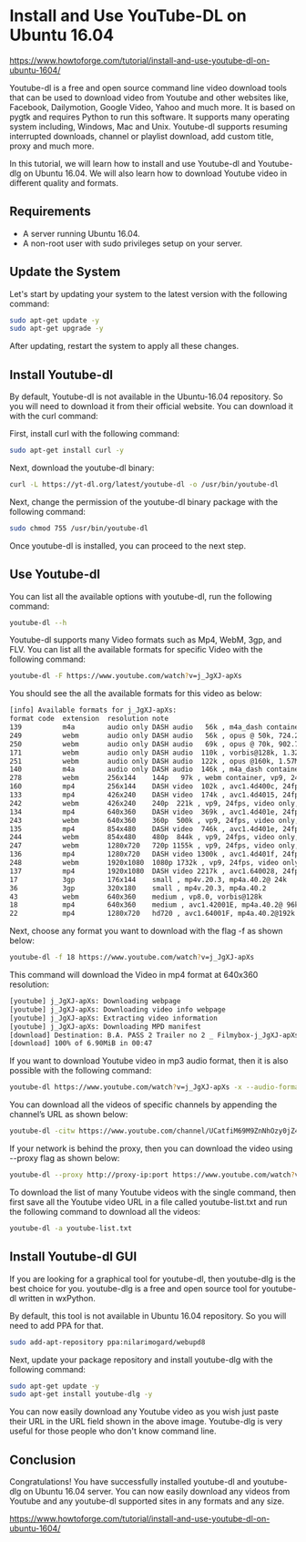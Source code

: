 Install and Use YouTube-DL on Ubuntu 16.04
==========================================

<https://www.howtoforge.com/tutorial/install-and-use-youtube-dl-on-ubuntu-1604/>

Youtube-dl is a free and open source command line video download tools that can be used to download video from Youtube and other websites like, Facebook, Dailymotion, Google Video, Yahoo and much more. It is based on pygtk and requires Python to run this software. It supports many operating system including, Windows, Mac and Unix. Youtube-dl supports resuming interrupted downloads, channel or playlist download, add custom title, proxy and much more.

In this tutorial, we will learn how to install and use Youtube-dl and Youtube-dlg on Ubuntu 16.04. We will also learn how to download Youtube video in different quality and formats.

## Requirements
- A server running Ubuntu 16.04.
- A non-root user with sudo privileges setup on your server.

## Update the System

Let's start by updating your system to the latest version with the following command:

```sh
sudo apt-get update -y
sudo apt-get upgrade -y
```
After updating, restart the system to apply all these changes.

## Install Youtube-dl

By default, Youtube-dl is not available in the Ubuntu-16.04 repository. So you will need to download it from their official website. You can download it with the curl command:

First, install curl with the following command:

```sh
sudo apt-get install curl -y
```

Next, download the youtube-dl binary:

```sh
curl -L https://yt-dl.org/latest/youtube-dl -o /usr/bin/youtube-dl
```

Next, change the permission of the youtube-dl binary package with the following command:

```sh
sudo chmod 755 /usr/bin/youtube-dl
```

Once youtube-dl is installed, you can proceed to the next step.

## Use Youtube-dl

You can list all the available options with youtube-dl, run the following command:

```sh
youtube-dl --h
```

Youtube-dl supports many Video formats such as Mp4, WebM, 3gp, and FLV. You can list all the available formats for specific Video with the following command:

```sh
youtube-dl -F https://www.youtube.com/watch?v=j_JgXJ-apXs
```
You should see the all the available formats for this video as below:

```sh
[info] Available formats for j_JgXJ-apXs:
format code  extension  resolution note
139          m4a        audio only DASH audio   56k , m4a_dash container, mp4a.40.5@ 48k (22050Hz), 756.44KiB
249          webm       audio only DASH audio   56k , opus @ 50k, 724.28KiB
250          webm       audio only DASH audio   69k , opus @ 70k, 902.75KiB
171          webm       audio only DASH audio  110k , vorbis@128k, 1.32MiB
251          webm       audio only DASH audio  122k , opus @160k, 1.57MiB
140          m4a        audio only DASH audio  146k , m4a_dash container, mp4a.40.2@128k (44100Hz), 1.97MiB
278          webm       256x144    144p   97k , webm container, vp9, 24fps, video only, 1.33MiB
160          mp4        256x144    DASH video  102k , avc1.4d400c, 24fps, video only, 731.53KiB
133          mp4        426x240    DASH video  174k , avc1.4d4015, 24fps, video only, 1.36MiB
242          webm       426x240    240p  221k , vp9, 24fps, video only, 1.74MiB
134          mp4        640x360    DASH video  369k , avc1.4d401e, 24fps, video only, 2.90MiB
243          webm       640x360    360p  500k , vp9, 24fps, video only, 4.15MiB
135          mp4        854x480    DASH video  746k , avc1.4d401e, 24fps, video only, 6.11MiB
244          webm       854x480    480p  844k , vp9, 24fps, video only, 7.27MiB
247          webm       1280x720   720p 1155k , vp9, 24fps, video only, 9.21MiB
136          mp4        1280x720   DASH video 1300k , avc1.4d401f, 24fps, video only, 9.66MiB
248          webm       1920x1080  1080p 1732k , vp9, 24fps, video only, 14.24MiB
137          mp4        1920x1080  DASH video 2217k , avc1.640028, 24fps, video only, 15.28MiB
17           3gp        176x144    small , mp4v.20.3, mp4a.40.2@ 24k
36           3gp        320x180    small , mp4v.20.3, mp4a.40.2
43           webm       640x360    medium , vp8.0, vorbis@128k
18           mp4        640x360    medium , avc1.42001E, mp4a.40.2@ 96k
22           mp4        1280x720   hd720 , avc1.64001F, mp4a.40.2@192k (best)
```

Next, choose any format you want to download with the flag -f as shown below:

```sh
youtube-dl -f 18 https://www.youtube.com/watch?v=j_JgXJ-apXs
```

This command will download the Video in mp4 format at 640x360 resolution:

```sh
[youtube] j_JgXJ-apXs: Downloading webpage
[youtube] j_JgXJ-apXs: Downloading video info webpage
[youtube] j_JgXJ-apXs: Extracting video information
[youtube] j_JgXJ-apXs: Downloading MPD manifest
[download] Destination: B.A. PASS 2 Trailer no 2 _ Filmybox-j_JgXJ-apXs.mp4
[download] 100% of 6.90MiB in 00:47
```

If you want to download Youtube video in mp3 audio format, then it is also possible with the following command:

```sh
youtube-dl https://www.youtube.com/watch?v=j_JgXJ-apXs -x --audio-format mp3
```

You can download all the videos of specific channels by appending the channel’s URL as shown below:

```sh
youtube-dl -citw https://www.youtube.com/channel/UCatfiM69M9ZnNhOzy0jZ41A
```

If your network is behind the proxy, then you can download the video using --proxy flag as shown below:

```sh
youtube-dl --proxy http://proxy-ip:port https://www.youtube.com/watch?v=j_JgXJ-apXs
```

To download the list of many Youtube videos with the single command, then first save all the Youtube video URL in a file called youtube-list.txt and run the following command to download all the videos:

```sh
youtube-dl -a youtube-list.txt
```

## Install Youtube-dl GUI

If you are looking for a graphical tool for youtube-dl, then youtube-dlg is the best choice for you. youtube-dlg is a free and open source tool for youtube-dl written in wxPython.

By default, this tool is not available in Ubuntu 16.04 repository. So you will need to add PPA for that.

```sh
sudo add-apt-repository ppa:nilarimogard/webupd8
```

Next, update your package repository and install youtube-dlg with the following command:

```sh
sudo apt-get update -y
sudo apt-get install youtube-dlg -y
```

You can now easily download any Youtube video as you wish just paste their URL in the URL field shown in the above image. Youtube-dlg is very useful for those people who don't know command line.

## Conclusion

Congratulations! You have successfully installed youtube-dl and youtube-dlg on Ubuntu 16.04 server. You can now easily download any videos from Youtube and any youtube-dl supported sites in any formats and any size.


<https://www.howtoforge.com/tutorial/install-and-use-youtube-dl-on-ubuntu-1604/>








